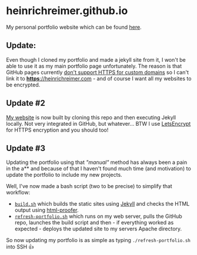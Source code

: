# heinrichreimer.github.io
My personal portfolio website which can be found
[here](https://heinrichreimer.com).

## Update:
Even though I cloned my portfolio and made a jekyll site from it,
I won't be able to use it as my main portfolio page unfortunately.
The reason is that GitHub pages currently
[don't support HTTPS for custom domains](https://github.com/isaacs/github/issues/156)
so I can't link it to
[**https**://heinrichreimer.com](https://heinrichreimer.com) -
and of course I want all my websites to be encrypted.

## Update #2
[My website](https://heinrichreimer.com)
is now built by cloning this repo and then executing Jekyll locally.
Not very integrated in GitHub, but whatever...
BTW I use [LetsEncrypt](https://letsencrypt.org) for HTTPS encryption
and you should too!

## Update #3
Updating the portfolio using that _"manual"_ method has always been
a pain in the a** and because of that I haven't found
much time (and motivation) to update the portfolio
to include my new projects.

Well, I've now made a bash script (two to be precise) to simplify
that workflow:
- [`build.sh`](build.sh) which builds the static sites
  using [Jekyll](https://jekyllrb.com/) and checks the HTML output
  using [html-proofer](https://github.com/gjtorikian/html-proofer).
- [`refresh-portfolio.sh`](https://gist.github.com/heinrichreimer/0bee5be4af58d316e5fda61b82fd3d29)
  which runs on my web server, pulls the GitHub repo, launches
  the build script and then - if everything worked as expected -
  deploys the updated site to my servers Apache directory.

So now updating my portfolio is as simple as
typing `./refresh-portfolio.sh` into SSH :+1:
